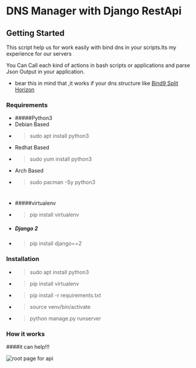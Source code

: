 # DNS Manager with Django RestApi

## Getting Started

This script help us for work easily with bind dns in your scripts.Its my experience for our servers

You Can Call each kind of actions in bash scripts or applications and parse Json Output in your application.

- bear this in mind that ,it works if your dns structure like [Bind9 Split Horizon](https://github.com/javad-hajiani/Ansible-Bind-DNS-Cluster)
### Requirements

- #####Python3
 - Debian Based
  - > sudo apt install python3
 - Redhat Based
  - > sudo yum install python3
 - Arch Based
  - > sudo pacman -Sy python3
#

- #####virtualenv
 - > pip install virtualenv
- ##### Django 2
 - > pip install django==2

### Installation
- >  sudo apt install python3
- > pip install virtualenv
- > pip install -r requirements.txt
- > source venv/bin/activate
- > python manage.py runserver 
### How it works

####it can help!!!


![root page for api](https://i.ibb.co/5cxV65J/Screen-Shot-2018-12-08-at-3-46-33-PM.png)